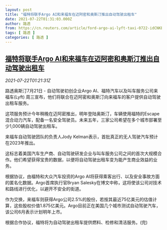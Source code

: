 ```yaml
---
layout: post
title: "福特将联手Argo AI和来福车在迈阿密和奥斯汀推出自动驾驶出租车"
date: 2021-07-22T01:31:03.000Z
author: 路透
from: https://cn.reuters.com/article/ford-argo-ai-lyft-taxi-0722-idCNKBS2ES02V
tags: [ 路透 ]
categories: [ 路透 ]
---
```

<!--1626917463000-->
[福特将联手Argo AI和来福车在迈阿密和奥斯汀推出自动驾驶出租车](https://cn.reuters.com/article/ford-argo-ai-lyft-taxi-0722-idCNKBS2ES02V)
------

<div>
<div><i>2021-07-22T01:21:31Z</i></div><p>路透奥斯汀7月21日 - 自动驾驶初创企业Argo AI、福特汽车以及叫车服务公司来福车(Lyft) 周三宣布，他们将联合在迈阿密和奥斯汀向来福车的客户提供自动驾驶出租车服务。</p><p>这项服务预计今年稍晚在迈阿密推出，明年登陆奥斯汀，车辆使用福特的Escape混合动力汽车，配备一名安全驾驶员。未来五年，三家公司希望在多个城市部署至少1,000辆自动驾驶出租车。</p><p>来福车自动驾驶团队的负责人Jody Kelman表示，首批真正的无人驾驶汽车预计在2023年推出。</p><p>这标志着美国汽车生产商、自动驾驶研发企业与叫车服务公司之间的首次大规模合作。他们希望获得宝贵的数据，以便将自动驾驶出租车变为能产生商业效益的业务。</p><p>根据协议，由福特和大众汽车投资的Argo AI将获得乘客出行、以及安全事故方面的匿名化数据。Argo首席执行官Bryan Salesky在博文中称，这将使该公司对技术和路线进行优化，以避开不安全的街道。</p><p>作为交换，来福车则获得Argo公司2.5%的股份，若按其最近75亿美元的估值计算，这些股权价值1.875亿美元。Argo目前正在美国几个城市测试自动驾驶汽车，该公司6月表示计划明年上市。</p><p>根据合作协议，福特将为自动驾驶出租车提供燃料、检修和清洁服务。(完)</p>
</div>
